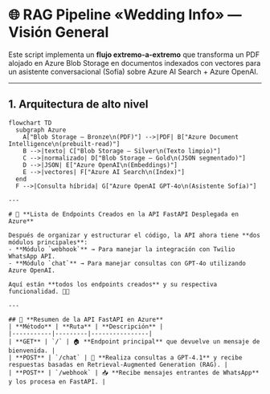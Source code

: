 # 🌐 RAG Pipeline «Wedding Info» — Visión General

Este script implementa un **flujo extremo-a-extremo** que transforma un PDF alojado en Azure Blob Storage en documentos indexados con vectores para un asistente conversacional (Sofía) sobre Azure AI Search + Azure OpenAI.

---

## 1. Arquitectura de alto nivel

```mermaid
flowchart TD
  subgraph Azure
    A["Blob Storage – Bronze\n(PDF)"] -->|PDF| B["Azure Document Intelligence\n(prebuilt-read)"]
    B -->|texto| C["Blob Storage – Silver\n(Texto limpio)"]
    C -->|normalizado| D["Blob Storage – Gold\n(JSON segmentado)"]
    D -->|JSON| E["Azure OpenAI\n(Embeddings)"]
    E -->|vectores| F["Azure AI Search\n(Index)"]
  end
  F -->|Consulta híbrida| G["Azure OpenAI GPT-4o\n(Asistente Sofía)"]

---

# 📌 **Lista de Endpoints Creados en la API FastAPI Desplegada en Azure**  

Después de organizar y estructurar el código, la API ahora tiene **dos módulos principales**:
- **Módulo `webhook`** → Para manejar la integración con Twilio WhatsApp API.
- **Módulo `chat`** → Para manejar consultas con GPT-4o utilizando Azure OpenAI.

Aquí están **todos los endpoints creados** y su respectiva funcionalidad. 🎯🔥  

---

## 📌 **Resumen de la API FastAPI en Azure**
| **Método** | **Ruta** | **Descripción** |
|-----------|---------|----------------|
| **GET** | `/` | 🏠 **Endpoint principal** que devuelve un mensaje de bienvenida. |
| **POST** | `/chat` | 💬 **Realiza consultas a GPT-4.1** y recibe respuestas basadas en Retrieval-Augmented Generation (RAG). |
| **POST** | `/webhook` | 📥 **Recibe mensajes entrantes de WhatsApp** y los procesa en FastAPI. |




 


